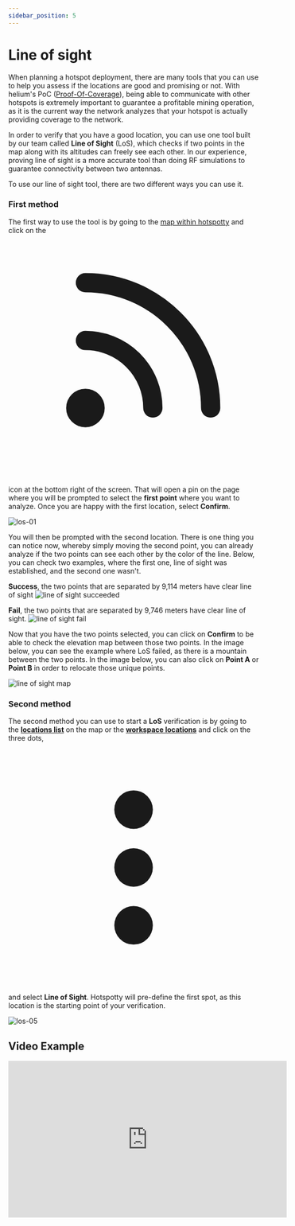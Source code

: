```yaml
---
sidebar_position: 5
---
```


# Line of sight 

When planning a hotspot deployment, there are many tools that you can use to help you assess if the locations are good and promising or not. With helium's PoC ([Proof-Of-Coverage](https://docs.helium.com/blockchain/proof-of-coverage/)), being able to communicate with other hotspots is extremely important to guarantee a profitable mining operation, as it is the current way the network analyzes that your hotspot is actually providing coverage to the network.

In order to verify that you have a good location, you can use one tool built by our team called **Line of Sight** (LoS), which checks if two points in the map along with its altitudes can freely see each other. In our experience, proving line of sight is a more accurate tool than doing RF simulations to guarantee connectivity between two antennas.


To use our line of sight tool, there are two different ways you can use it. 


### First method
The first way to use the tool is by going to the [map within hotspotty](https://app.hotspotty.net/hotspots) and click on the <svg xmlns="http://www.w3.org/2000/svg" fill="none" viewBox="-2 0 26 26" stroke="currentColor" class="los-icon"><path stroke-linecap="round" stroke-linejoin="round" stroke-width="2" d="M6 5c7.18 0 13 5.82 13 13M6 11a7 7 0 017 7m-6 0a1 1 0 11-2 0 1 1 0 012 0z"></path></svg> icon at the bottom right of the screen. That will open a pin on the page where you will be prompted to select the **first point** where you want to analyze. Once you are happy with the first location, select **Confirm**.

![los-01](/img/expand-the-network/los-01.png)

You will then be prompted with the second location. There is one thing you can notice now, whereby simply moving the second point, you can already analyze if the two points can see each other by the color of the line. Below, you can check two examples, where the first one, line of sight was established, and the second one wasn't.

**Success**, the two points that are separated by 9,114 meters have clear line of sight
![line of sight succeeded](/img/expand-the-network/los-02.png)

**Fail**, the two points that are separated by 9,746 meters have clear line of sight.
![line of sight fail](/img/expand-the-network/los-03.png)

Now that you have the two points selected, you can click on **Confirm** to be able to check the elevation map between those two points. In the image below, you can see the example where LoS failed, as there is a mountain between the two points. In the image below, you can also click on **Point A** or **Point B** in order to relocate those unique points.

![line of sight map](/img/expand-the-network/los-04.png)

### Second method
The second method you can use to start a **LoS** verification is by going to the **[locations list](https://app.hotspotty.net/locations)**  on the map or the **[workspace locations](https://app.hotspotty.net/workspace/locations)** and click on the three dots, <svg xmlns="http://www.w3.org/2000/svg" viewBox="-3 -3 26 26" class="los-icon" fill="currentColor" aria-hidden="true"><path d="M10 6a2 2 0 110-4 2 2 0 010 4zM10 12a2 2 0 110-4 2 2 0 010 4zM10 18a2 2 0 110-4 2 2 0 010 4z"></path></svg> and select **Line of Sight**.  Hotspotty will pre-define the first spot, as this location is the starting point of your verification.

![los-05](/img/expand-the-network/los-05.png)


## Video Example

<div class="videoWrapper">
    <iframe width="560" height="315" src="https://www.youtube.com/embed/lBdkoYNK_kE" title="YouTube video player" frameborder="0" allow="accelerometer; autoplay; clipboard-write; encrypted-media; gyroscope; picture-in-picture" allowfullscreen></iframe>
</div>